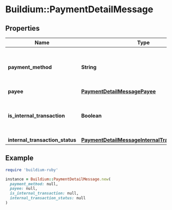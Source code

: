 # Buildium::PaymentDetailMessage

## Properties

| Name | Type | Description | Notes |
| ---- | ---- | ----------- | ----- |
| **payment_method** | **String** | The payment method used for the transaction. | [optional] |
| **payee** | [**PaymentDetailMessagePayee**](PaymentDetailMessagePayee.md) |  | [optional] |
| **is_internal_transaction** | **Boolean** | Whether the transaction is processed internally. | [optional] |
| **internal_transaction_status** | [**PaymentDetailMessageInternalTransactionStatus**](PaymentDetailMessageInternalTransactionStatus.md) |  | [optional] |

## Example

```ruby
require 'buildium-ruby'

instance = Buildium::PaymentDetailMessage.new(
  payment_method: null,
  payee: null,
  is_internal_transaction: null,
  internal_transaction_status: null
)
```

